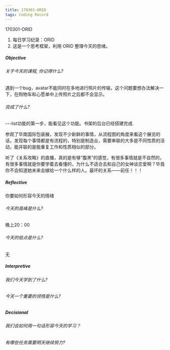 ```yaml
---
title: 170301-ORID
tags: Coding Record
---
```

170301-ORID

1. 每日学习纪录：ORID
2. 这是一个思考框架，利用 ORID 整理今天的思绪。



##### Objective

###### 关于今天的课程, 你记得什么?

遇到一个bug，avatar不能同时在多地进行照片的传输，这个问题要想办法解决一下，在购物车和心愿单中上传照片之后都不会显示。

###### 完成了什么?

---list功能的第一步，能看见这个功能。书架的后台已经搭建完成.

参观了华南国际包装展，发现不少新鲜的事情，从流程图的角度来看这个展览的话，发现每个事情都是有流程的，特别是制造业，需要串联的大多是不同性质的活动，能并联的是能重复工作和性质相似的部分。

听了《关系攻略》的直播，真的是有够“腹黑”的感觉，有很多事情就是不自然的，有很多事情就是你要学着去看懂的，为什么不适合去和自己的女神谈恋爱啊？毕竟你不会知道她未来会嫁给一个什么样的人。最坏的关系——前任！！！



##### Reflective

你要如何形容今天的情绪

###### 今天的高峰是什么?

晚上20：00

###### 今天的低点是什么?

无



##### Interpretive

###### 我们今天学到了什么?



###### 今天一个重要的领悟是什么?



##### Decisional

###### 我们会如何用一句话形容今天的学习？



###### 有哪些任务需要明天继续努力?
